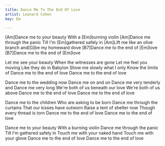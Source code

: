 ```yaml
---
title: Dance Me To The End Of Love
artist: Leonard Cohen
key: Em

---
```

[Am]Dance me to your beauty
With a [Em]burning violin
[Am]Dance me through the panic
Till I'm [Em]gathered safely in
[Am]Lift me like an olive branch
and[G]be my homeward dove
[B7]Dance me to the end of [Em]love
[B7]Dance me to the end of [Em]love

Let me see your beauty
When the witnesses are gone
Let me feel you moving
Like they do in Babylon
Show me slowly what I only
Know the limits of
Dance me to the end of love
Dance me to the end of love

Dance me to the wedding now
Dance me on and on
Dance me very tenderly and
Dance me very long
We're both of us beneath our love
We're both of us above
Dance me to the end of love
Dance me to the end of love

Dance me to the children
Who are asking to be born
Dance me through the curtains
That our kisses have outworn
Raise a tent of shelter now
Though every thread is torn
Dance me to the end of love
Dance me to the end of love

Dance me to your beauty
With a burning violin
Dance me through the panic
Till I'm gathered safely in
Touch me with your naked hand
Touch me with your glove
Dance me to the end of love
Dance me to the end of love
